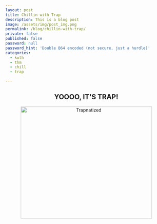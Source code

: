 ```yaml
---
layout: post
title: Chillin with Trap
description: This is a blog post
image: /assets/img/post_img.png
permalink: /blog/chillin-with-trap/
private: false
published: false
password: null
password_hint: 'Double B64 encoded (not secure, just a hurdle)'
categories:
  - koth
  - thm
  - chill
  - trap

---
```

<h2 style="text-align: center;">YOOOO, IT'S TRAP!</h2>
<p style="text-align: center;"><img src="https://sls-ci-bowtie-houndstooth-root-us-east-1-assets.s3.amazonaws.com/5290charlie/blog/1683601920513-trap.jpg" alt="Trapnatized" width="409" height="350" /></p>
<p style="text-align: center;">&nbsp;</p>
